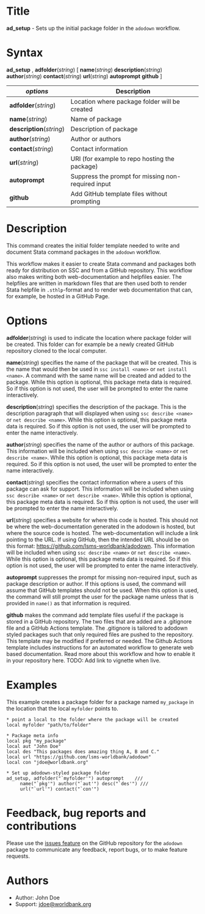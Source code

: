# Title

__ad_setup__ - Sets up the initial package folder in the `adodown` workflow.

# Syntax

__ad_setup__ , __**adf**older__(_string_) [ __**n**ame__(_string_) __**d**escription__(_string_) __**a**uthor__(_string_) __**c**ontact__(_string_) __**u**rl__(_string_) __**auto**prompt__ __**git**hub__ ]

| _options_ | Description |
|--------------------|-------------|
| __**adf**older__(_string_)    | Location where package folder will be created |
| __**n**ame__(_string_)        | Name of package |
| __**d**escription__(_string_) | Description of package |
| __**a**uthor__(_string_)      | Author or authors |
| __**c**ontact__(_string_)     | Contact information |
| __**u**rl__(_string_)         | URl (for example to repo hosting the package) |
| __**auto**prompt__              | Suppress the prompt for missing non-required input  |
| __**git**hub__                | Add GitHub template files without prompting  |

# Description

This command creates the initial folder template needed to write and document Stata command packages in the `adodown` workflow.

This workflow makes it easier to create Stata command and packages both ready for distribution on SSC and from a GitHub repository. This workflow also makes writing both web-documentation and helpfiles easier. The helpfiles are written in markdown files that are then used both to render Stata helpfile in `.sthlp`-format and to render web documentation that can, for example, be hosted in a GitHub Page.

# Options

__**adf**older__(_string_) is used to indicate the location where package folder will be created. This folder can for example be a newly created GitHub repository cloned to the local computer.

__**n**ame__(_string_) specifies the name of the package that will be created. This is the name that would then be used in `ssc install <name>` or `net install <name>`. A command with the same name will be created and added to the package. While this option is optional, this package meta data is required. So if this option is not used, the user will be prompted to enter the name interactively.

__**d**escription__(_string_) specifies the description of the package. This is the description paragraph that will displayed when using `ssc describe <name>` or `net describe <name>`. While this option is optional, this package meta data is required. So if this option is not used, the user will be prompted to enter the name interactively.

__**a**uthor__(_string_) specifies the name of the author or authors of this package. This information will be included when using `ssc describe <name>` or `net describe <name>`. While this option is optional, this package meta data is required. So if this option is not used, the user will be prompted to enter the name interactively.

__**c**ontact__(_string_) specifies the contact information where a users of this package can ask for support. This information will be included when using `ssc describe <name>` or `net describe <name>`. While this option is optional, this package meta data is required. So if this option is not used, the user will be prompted to enter the name interactively.

__**u**rl__(_string_) specifies a website for where this code is hosted. This should not be where the web-documentation generated in the adodown is hosted, but where the source code is hosted. The web-documentation will include a link pointing to the URL. If using GitHub, then the intended URL should be on this format: https://github.com/lsms-worldbank/adodown. This information will be included when using `ssc describe <name>` or `net describe <name>`. While this option is optional, this package meta data is required. So if this option is not used, the user will be prompted to enter the name interactively.

__**auto**prompt__ suppresses the prompt for missing non-required input, such as package description or author. If this options is used, the command will assume that GitHub templates should not be used. When this option is used, the command will still prompt the user for the package name unless that is provided in `name()` as that information is required.

__**git**hub__ makes the command add template files useful if the package is stored in a GitHub repository. The two files that are added are a .gitignore file and a GitHub Actions template. The .gitignore is tailored to adodown styled packages such that only required files are pushed to the repository. This template may be modified if preferred or needed. The Github Actions template includes instructions for an automated workflow to generate web based documentation. Read more about this workflow and how to enable it in your repository here. TODO: Add link to vignette when live.

# Examples

This example creates a package folder for a package named `my_package` in the location that the local `myfolder` points to.

```
* point a local to the folder where the package will be created
local myfolder "path/to/folder"

* Package meta info
local pkg "my_package"
local aut "John Doe"
local des "This packages does amazing thing A, B and C."
local url "https://github.com/lsms-worldbank/adodown"
local con "jdoe@worldbank.org"

* Set up adodown-styled package folder
ad_setup, adfolder("`myfolder'") autoprompt    ///
     name("`pkg'") author("`aut'") desc("`des'") ///
     url("`url'") contact("`con'")
```

# Feedback, bug reports and contributions

Please use the [issues feature](https://github.com/lsms-worldbank/adodown/issues) on the GitHub repository for the `adodown` package to communicate any feedback, report bugs, or to make feature requests.

# Authors

* Author: John Doe
* Support: jdoe@worldbank.org
